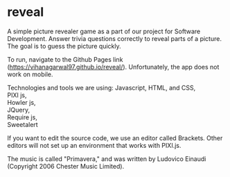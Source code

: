 # reveal
A simple picture revealer game as a part of our project for Software Development. Answer trivia questions correctly to reveal 
parts of a picture. The goal is to guess the picture quickly.

To run, navigate to the Github Pages link (https://vihanagarwal97.github.io/reveal/). Unfortunately, the app does not work on mobile.

Technologies and tools we are using:
Javascript, HTML, and CSS,  
PIXI js,  
Howler js,  
JQuery,  
Require js,  
Sweetalert  

If you want to edit the source code, we use an editor called Brackets. Other editors will not set up an environment that works with 
PIXI.js.

The music is called "Primavera," and was written by Ludovico Einaudi (Copyright 2006 Chester Music Limited).
